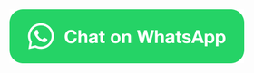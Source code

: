 <html>
  <a 
    aria-label="Chat on WhatsApp" href="https://wa.me/17812306386"> 
      <img 
        alt="Chat on WhatsApp" 
        src="WhatsAppButtonGreenLarge.png"/>
  <a/>
</html>
